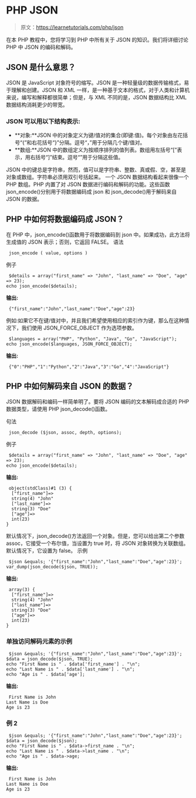 # PHP JSON

> 原文：<https://learnetutorials.com/php/json>

在本 PHP 教程中，您将学习到 PHP 中所有关于 JSON 的知识。我们将详细讨论 PHP 中 JSON 的编码和解码。

## JSON 是什么意思？

JSON 是 JavaScript 对象符号的缩写。JSON 是一种轻量级的数据传输格式，易于理解和创建。JSON 和 XML 一样，是一种基于文本的格式，对于人类和计算机来说，编写和解释都很简单；但是，与 XML 不同的是，JSON 数据结构比 XML 数据结构消耗更少的带宽。

### JSON 可以用以下结构表示:

*   **对象:**JSON 中的对象定义为键/值对的集合(即键:值)。每个对象由左花括号“{”和右花括号“}”分隔。逗号“，”用于分隔几个键/值对。
*   **数组:**JSON 中的数组定义为按顺序排列的值列表。数组用左括号“[”表示，用右括号“]”结束。逗号“”用于分隔这些值。

JSON 中的键总是字符串，然而，值可以是字符串、整数、真或假、空，甚至是对象或数组。字符串必须用双引号括起来。
一个 JSON 数据结构看起来很像一个 PHP 数组。PHP 内置了对 JSON 数据进行编码和解码的功能。这些函数 json_encode()分别用于将数据编码成 json 和 json_decode()用于解码来自 JSON 的数据。

## PHP 中如何将数据编码成 JSON？

在 PHP 中，json_encode()函数用于将数据编码到 json 中。如果成功，此方法将生成值的 JSON 表示；否则，它返回 FALSE。
语法

```
 json_encode ( value, options ) 

```

例子

```
 $details = array("first_name" => "John", "last_name" => "Doe", "age" => 23);
echo json_encode($details); 

```

**输出:**

```
 {"first_name":"John","last_name":"Doe","age":23} 
```

例如:如果它不在键/值对中，并且我们希望使用相应的索引作为键，那么在这种情况下，我们使用 JSON_FORCE_OBJECT 作为选项参数。

```
 $languages = array("PHP", "Python", "Java", "Go", "JavaScript");
echo json_encode($languages, JSON_FORCE_OBJECT); 

```

**输出:**

```
 {"0":"PHP","1":"Python","2":"Java","3":"Go","4":"JavaScript"} 
```

## PHP 中如何解码来自 JSON 的数据？

JSON 数据解码和编码一样简单明了。要将 JSON 编码的文本解码成合适的 PHP 数据类型，请使用 PHP json_decode()函数。

句法

```
 json_decode ($json, assoc, depth, options); 

```

例子

```
 $details = array("first_name" => "John", "last_name" => "Doe", "age" => 23);
echo json_encode($details); 

```

**输出:**

```
 object(stdClass)#1 (3) {
  ["first_name"]=>      
  string(4) "John"      
  ["last_name"]=>       
  string(3) "Doe"       
  ["age"]=>
  int(23)
} 
```

默认情况下，json_decode()方法返回一个对象。但是，您可以给出第二个参数 assoc，它接受一个布尔值，当设置为 true 时，将 JSON 对象转换为关联数组。默认情况下，它设置为 false。
示例

```
 $json &equals; '{"first_name":"John","last_name":"Doe","age":23}';
var_dump(json_decode($json, TRUE)); 

```

**输出:**

```
 array(3) {        
  ["first_name"]=>
  string(4) "John"
  ["last_name"]=> 
  string(3) "Doe" 
  ["age"]=>       
  int(23)
} 
```

### 单独访问解码元素的示例

```
 $json &equals; '{"first_name":"John","last_name":"Doe","age":23}';
$data = json_decode($json, TRUE);
echo "First Name is " . $data['first_name'] . "\n";
echo "Last Name is " . $data['last_name'] . "\n";
echo "Age is " . $data['age']; 

```

**输出:**

```
 First Name is John
Last Name is Doe
Age is 23 
```

### 例 2

```
 $json &equals; '{"first_name":"John","last_name":"Doe","age":23}';
$data = json_decode($json);
echo "First Name is " . $data->first_name . "\n";
echo "Last Name is " . $data->last_name . "\n";
echo "Age is " . $data->age; 

```

**输出:**

```
 First Name is John
Last Name is Doe  
Age is 23 
```